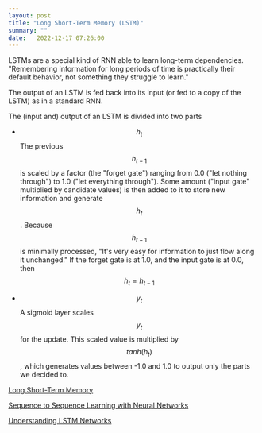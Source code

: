 ```yaml
---
layout: post
title: "Long Short-Term Memory (LSTM)"
summary: ""
date:   2022-12-17 07:26:00
---
```


LSTMs are a special kind of RNN able to learn long-term dependencies.
"Remembering information for long periods of time is practically their default
behavior, not something they struggle to learn."

The output of an LSTM is fed back into its input (or fed to a copy of the LSTM)
as in a standard RNN.

The (input and) output of an LSTM is divided into two parts

* $$h_t$$ The previous $$h_{t-1}$$ is scaled by a factor (the "forget gate")
ranging from 0.0 ("let nothing through") to 1.0 ("let everything through").
Some amount ("input gate" multiplied by candidate values) is then added to it
to store new information and generate $$h_t$$. Because $$h_{t-1}$$ is minimally
processed, "It's very easy for information to just flow along it unchanged." If
the forget gate is at 1.0, and the input gate is at 0.0, then $$h_t = h_{t-1}$$

* $$y_t$$ A sigmoid layer scales $$y_t$$ for the update. This scaled value is
multiplied by $$tanh(h_t)$$, which generates values between -1.0 and 1.0 to
output only the parts we decided to.

[Long Short-Term Memory](https://www.researchgate.net/publication/13853244_Long_Short-term_Memory)

[Sequence to Sequence Learning with Neural Networks](https://arxiv.org/pdf/1409.3215.pdf)

[Understanding LSTM Networks](https://colah.github.io/posts/2015-08-Understanding-LSTMs/)